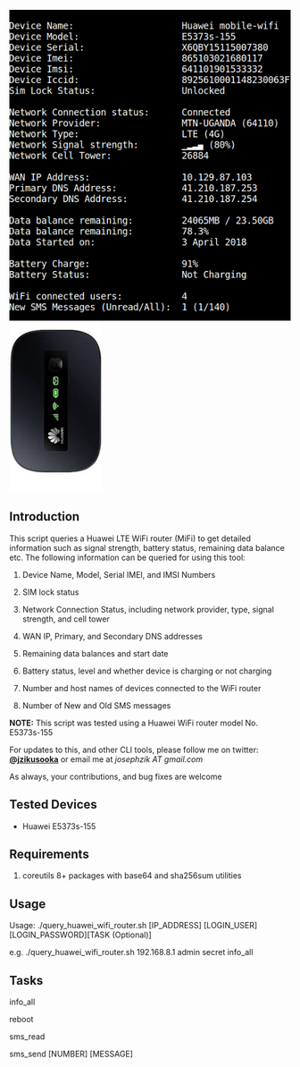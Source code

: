 ![alt text](screenshots/query_huawei_mifi.png "Query Huawei WiFi Router")
![alt text](screenshots/huawei_5373s.jpg "Query Huawei WiFi Router")

Introduction
------------

This script queries a Huawei LTE WiFi router (MiFi) to get detailed information such
as signal strength, battery status, remaining data balance etc.  The following 
information can be queried for using this tool:

1. Device Name, Model, Serial IMEI, and IMSI Numbers

2. SIM lock status

3. Network Connection Status, including network provider, type, signal strength,
   and cell tower

4. WAN IP, Primary, and Secondary DNS addresses

5. Remaining data balances and start date

6. Battery status, level and whether device is charging or not charging 

7. Number and host names of devices connected to the WiFi router

8. Number of New and Old SMS messages


**NOTE:** This script was tested using a Huawei WiFi router model No. E5373s-155

For updates to this, and other CLI tools, please follow me on twitter: **[@jzikusooka](@jzikusooka)** or email me at *josephzik AT gmail.com*

As always, your contributions, and bug fixes are welcome


Tested Devices
--------------
- Huawei E5373s-155


Requirements
------------
1. coreutils 8+ packages with base64 and sha256sum utilities


Usage
------
Usage: ./query_huawei_wifi_router.sh [IP_ADDRESS] [LOGIN_USER] [LOGIN_PASSWORD][TASK (Optional)]

  e.g. ./query_huawei_wifi_router.sh 192.168.8.1 admin secret info_all

Tasks
-----
info_all

reboot

sms_read

sms_send [NUMBER] [MESSAGE]
